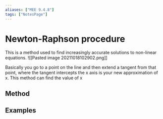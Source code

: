 ```yaml
---
aliases: ["MEE 9.4.8"]
tags: ["NotesPage"]
---
```


# Newton-Raphson procedure
This is a method used to find increasingly accurate solutions to non-linear equations.
![[Pasted image 20211018102902.png]]

Basically you go to a point on the line and then extend a tangent from that point, where the tangent intercepts the x axis is your new approximation of x. This method can find the value of x  

## Method


## Examples
